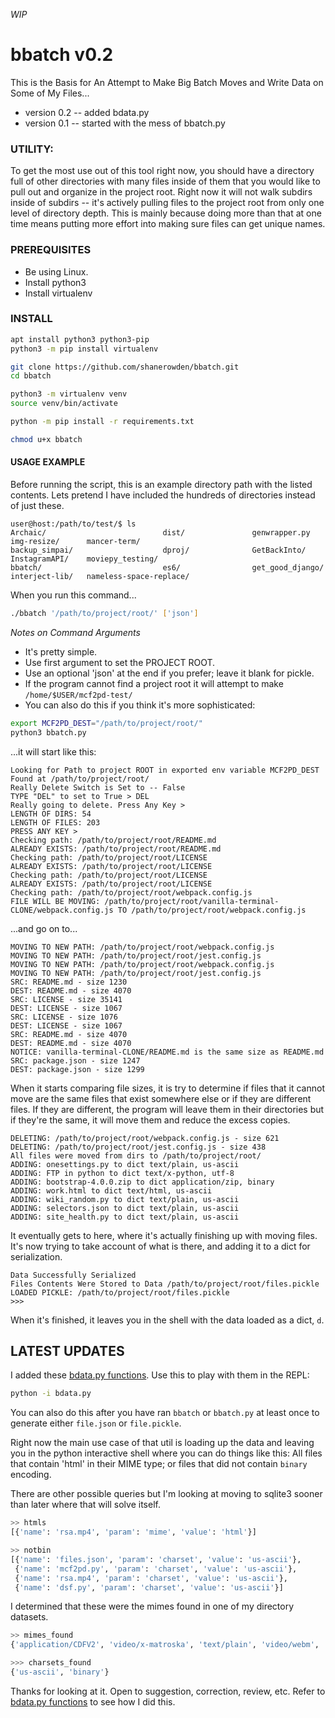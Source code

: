 *WIP*

# bbatch v0.2
This is the Basis for An Attempt to Make Big Batch Moves and Write Data on Some of My Files...

+ version 0.2 -- added bdata.py
+ version 0.1 -- started with the mess of bbatch.py

### UTILITY: 
To get the most use out of this tool right now, you should have a directory full of other directories with many files inside of them that you would like to pull out and organize in the project root.
Right now it will not walk subdirs inside of subdirs -- it's actively pulling files to the project root from only one level of directory depth. This is mainly because doing more than that at one time means putting more effort into making sure files can get unique names.


### PREREQUISITES
+ Be using Linux.
+ Install python3
+ Install virtualenv


### INSTALL
```bash
apt install python3 python3-pip
python3 -m pip install virtualenv

git clone https://github.com/shanerowden/bbatch.git
cd bbatch

python3 -m virtualenv venv
source venv/bin/activate

python -m pip install -r requirements.txt

chmod u+x bbatch
```

#### USAGE EXAMPLE
Before running the script, this is an example directory path with the listed contents. Lets pretend I have included the hundreds of directories instead of just these.

```
user@host:/path/to/test/$ ls
Archaic/                          dist/               genwrapper.py      img-resize/      mancer-term/             
backup_simpai/                    dproj/              GetBackInto/       InstagramAPI/    moviepy_testing/        
bbatch/                           es6/                get_good_django/   interject-lib/   nameless-space-replace/
```

When you run this command...

```bash
./bbatch '/path/to/project/root/' ['json']
```

*Notes on Command Arguments*
+ It's pretty simple.
+ Use first argument to set the PROJECT ROOT.
+ Use an optional 'json' at the end if you prefer; leave it blank for pickle.
+ If the program cannot find a project root it will attempt to make `/home/$USER/mcf2pd-test/`
+ You can also do this if you think it's more sophisticated:
    
```bash
export MCF2PD_DEST="/path/to/project/root/"
python3 bbatch.py
```

...it will start like this:
    
```
Looking for Path to project ROOT in exported env variable MCF2PD_DEST
Found at /path/to/project/root/
Really Delete Switch is Set to -- False
TYPE "DEL" to set to True > DEL
Really going to delete. Press Any Key > 
LENGTH OF DIRS: 54
LENGTH OF FILES: 203
PRESS ANY KEY > 
Checking path: /path/to/project/root/README.md
ALREADY EXISTS: /path/to/project/root/README.md
Checking path: /path/to/project/root/LICENSE
ALREADY EXISTS: /path/to/project/root/LICENSE
Checking path: /path/to/project/root/LICENSE
ALREADY EXISTS: /path/to/project/root/LICENSE
Checking path: /path/to/project/root/webpack.config.js
FILE WILL BE MOVING: /path/to/project/root/vanilla-terminal-CLONE/webpack.config.js TO /path/to/project/root/webpack.config.js
```

...and go on to...

```
MOVING TO NEW PATH: /path/to/project/root/webpack.config.js
MOVING TO NEW PATH: /path/to/project/root/jest.config.js
MOVING TO NEW PATH: /path/to/project/root/webpack.config.js
MOVING TO NEW PATH: /path/to/project/root/jest.config.js
SRC: README.md - size 1230
DEST: README.md - size 4070
SRC: LICENSE - size 35141
DEST: LICENSE - size 1067
SRC: LICENSE - size 1076
DEST: LICENSE - size 1067
SRC: README.md - size 4070
DEST: README.md - size 4070
NOTICE: vanilla-terminal-CLONE/README.md is the same size as README.md
SRC: package.json - size 1247
DEST: package.json - size 1299
```

When it starts comparing file sizes, it is try to determine if files that it cannot move are the same files that exist somewhere else or if they are different files. If they are different, the program will leave them in their directories but if they're the same, it will move them and reduce the excess copies.

```
DELETING: /path/to/project/root/webpack.config.js - size 621
DELETING: /path/to/project/root/jest.config.js - size 438
All files were moved from dirs to /path/to/project/root/
ADDING: onesettings.py to dict text/plain, us-ascii
ADDING: FTP in python to dict text/x-python, utf-8
ADDING: bootstrap-4.0.0.zip to dict application/zip, binary
ADDING: work.html to dict text/html, us-ascii
ADDING: wiki_random.py to dict text/plain, us-ascii
ADDING: selectors.json to dict text/plain, us-ascii
ADDING: site_health.py to dict text/plain, us-ascii
```

It eventually gets to here, where it's actually finishing up with moving files. It's now trying to take account of what is there, and adding it to a dict for serialization.

```
Data Successfully Serialized
Files Contents Were Stored to Data /path/to/project/root/files.pickle
LOADED PICKLE: /path/to/project/root/files.pickle
>>>
```

When it's finished, it leaves you in the shell with the data loaded as a dict, `d`.

## LATEST UPDATES
I added these [bdata.py functions](https://github.com/shanerowden/bbatch/blob/master/bdata.py). Use this to play with them in the REPL:

```bash
python -i bdata.py
```

You can also do this after you have ran `bbatch` or `bbatch.py` at least once to generate either `file.json` or `file.pickle`.

Right now the main use case of that util is loading up the data and leaving you in the python interactive shell where you can do things like this: All files that contain 'html' in their MIME type; or files that did not contain `binary` encoding. 

There are other possible queries but I'm looking at moving to sqlite3 sooner than later where that will solve itself.

```py
>> htmls
[{'name': 'rsa.mp4', 'param': 'mime', 'value': 'html'}]

>> notbin
[{'name': 'files.json', 'param': 'charset', 'value': 'us-ascii'},
 {'name': 'mcf2pd.py', 'param': 'charset', 'value': 'us-ascii'},
 {'name': 'rsa.mp4', 'param': 'charset', 'value': 'us-ascii'},
 {'name': 'dsf.py', 'param': 'charset', 'value': 'us-ascii'}]
```

I determined that these were the mimes found in one of my directory datasets.

```py
>> mimes_found
{'application/CDFV2', 'video/x-matroska', 'text/plain', 'video/webm', 'text/x-python', 'video/mp4', 'video/ogg', 'text/html', 'video/x-msvideo', 'video/mpeg', 'image/gif', 'application/octet-stream'}

>>> charsets_found
{'us-ascii', 'binary'}
```

Thanks for looking at it. Open to suggestion, correction, review, etc.
Refer to [bdata.py functions](https://github.com/shanerowden/bbatch/blob/master/bdata.py) to see how I did this.
